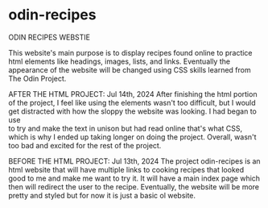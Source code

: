 # odin-recipes

ODIN RECIPES WEBSTIE 

This website's main purpose is to display recipes found online to practice html elements like headings, images, lists, and links. Eventually the appearance of the website will be changed using CSS skills learned from The Odin Project. 

AFTER THE HTML PROJECT:                                 Jul 14th, 2024
After finishing the html portion of the project, I feel like using the elements wasn't too difficult, but I would get distracted with how the sloppy the website was looking. I had began to use <br> to try and make the text in unison but had read online that's what CSS, which is why I ended up taking longer on doing the project. Overall, wasn't too bad and excited for the rest of the project. 

BEFORE THE HTML PROJECT:                                Jul 13th, 2024
The project odin-recipes is an html website that will have multiple links to cooking recipes that looked good to me and make me want to try it. It will have a main index page which then will redirect the user to the recipe. Eventually, the website will be more pretty and styled but for now it is just a basic ol website.